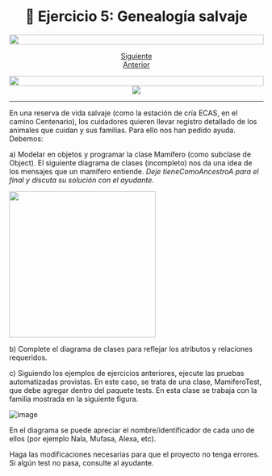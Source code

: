 <h1 align="center"> 📝 Ejercicio 5: Genealogía salvaje</h1>

<img src= 'https://i.gifer.com/origin/8c/8cd3f1898255c045143e1da97fbabf10_w200.gif' height="20" width="100%">

<div align="center">

[Siguiente](/Documentos/Ejercicio6.md)<br>
[Anterior](/Documentos/Ejercicio4.md)
 </div>

<img src= 'https://i.gifer.com/origin/8c/8cd3f1898255c045143e1da97fbabf10_w200.gif' height="20" width="100%">

<div align="center">
  <img src="https://media.giphy.com/media/ejFFkmEDF1NnKxgLZb/giphy.gif"/>
 </div>

---

En una reserva de vida salvaje (como la estación de cría ECAS, en el camino Centenario), los cuidadores quieren llevar registro detallado de los animales que cuidan y sus familias. Para ello nos han pedido ayuda. Debemos: 

a) Modelar en objetos y programar la clase Mamífero (como subclase de Object). El siguiente diagrama de clases (incompleto) nos da una idea de los mensajes que un mamífero entiende. *Deje tieneComoAncestroA para el final y discuta su solución con el ayudante.*

<img src= 'https://user-images.githubusercontent.com/55964635/224107160-5bb25af2-0d06-4465-a8be-7f615d36212a.png' height="290px">

b) Complete el diagrama de clases para reflejar los atributos y relaciones requeridos. 

c) Siguiendo los ejemplos de ejercicios anteriores, ejecute las pruebas automatizadas provistas. En este caso, se trata de una clase, MamiferoTest, que debe agregar dentro del paquete tests. En esta clase se trabaja con la familia mostrada en la siguiente figura. 

![image](https://user-images.githubusercontent.com/55964635/224107787-7df35fe8-5130-4a08-9fe4-711b153d03a6.png)

En el diagrama se puede apreciar el nombre/identificador de cada uno de ellos (por ejemplo Nala, Mufasa, Alexa, etc). 

Haga las modificaciones necesarias para que el proyecto no tenga errores.  Si algún test no pasa, consulte al ayudante. 
